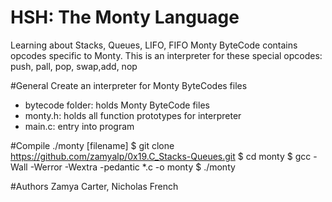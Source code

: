 # HSH: The Monty Language
Learning about Stacks, Queues, LIFO, FIFO
Monty ByteCode contains opcodes specific to Monty. This is an interpreter for these special opcodes: push, pall, pop, swap,add, nop

#General
Create an interpreter for Monty ByteCodes files
- bytecode folder: holds Monty ByteCode files
- monty.h: holds all function prototypes for interpreter
- main.c: entry into program

#Compile
./monty [filename]
$ git clone https://github.com/zamyalp/0x19.C_Stacks-Queues.git
$ cd monty
$ gcc -Wall -Werror -Wextra -pedantic *.c -o monty
$ ./monty

#Authors
Zamya Carter, Nicholas French